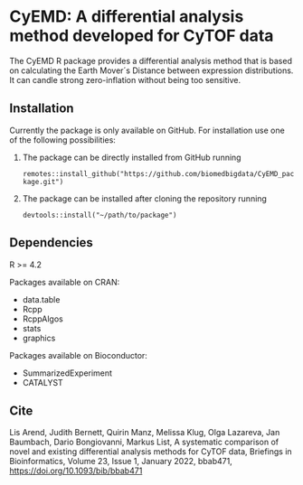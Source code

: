 # CyEMD: A differential analysis method developed for CyTOF data
The CyEMD R package provides a differential analysis method that is based on calculating the Earth Mover´s 
Distance between expression distributions. It can candle strong zero-inflation without being too sensitive.

## Installation
Currently the package is only available on GitHub. For installation use one of the following possibilities:

1. The package can be directly installed from GitHub running
   
   ```remotes::install_github("https://github.com/biomedbigdata/CyEMD_package.git")```

2. The package can be installed after cloning the repository running

   ```devtools::install("~/path/to/package")```


## Dependencies

R >= 4.2

Packages available on CRAN:
* data.table
* Rcpp
* RcppAlgos
* stats
* graphics

Packages available on Bioconductor:
* SummarizedExperiment
* CATALYST


## Cite   
Lis Arend, Judith Bernett, Quirin Manz, Melissa Klug, Olga Lazareva, Jan Baumbach, Dario Bongiovanni, Markus List, 
A systematic comparison of novel and existing differential analysis methods for CyTOF data, 
Briefings in Bioinformatics, Volume 23, Issue 1, January 2022, bbab471, https://doi.org/10.1093/bib/bbab471
